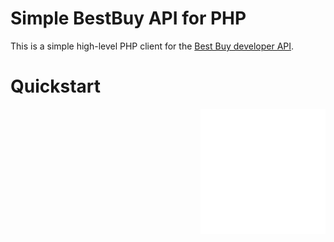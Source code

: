 # Simple BestBuy API for PHP

This is a simple high-level PHP client for the [Best Buy developer API](https://developer.bestbuy.com/).

# Quickstart 

<img src="./img/example_usage.svg" align="right"
     alt="Example usage of code" width="200" height="200">